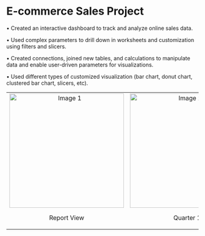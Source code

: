 # E-commerce Sales Project

• Created an interactive dashboard to track and analyze online sales data. </p>
• Used complex parameters to drill down in worksheets and customization using filters and slicers. </p>
• Created connections, joined new tables, and calculations to manipulate data and enable user-driven parameters for visualizations. </p>
• Used different types of customized visualization (bar chart, donut chart, clustered bar chart, slicers, etc). 


<table>
  <tr>
    <td align="center">
      <img src="https://github.com/monamur7/E-commerce_Sales_Project/assets/140434297/939e5230-53af-4c61-8b32-037139101614" width="300" alt="Image 1">
      <p>Report View</p>
    </td>
    <td align="center">
      <img src="https://github.com/monamur7/E-commerce_Sales_Project/assets/140434297/3318574a-d72b-4777-82e0-b02f7247050f" width="300" alt="Image 2">
      <p>Quarter 1</p>
    </td>
    <td align="center">
      <img src="https://github.com/monamur7/E-commerce_Sales_Project/assets/140434297/a0c9e123-0e58-4c58-ab2d-5b8c0fa79128" width="300" alt="Image 3">
      <p>Model View</p>
    </td>
  </tr>
</table>
